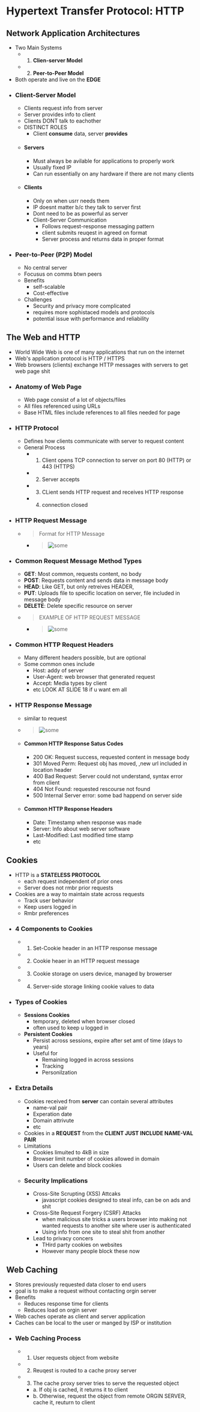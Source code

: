 # Hypertext Transfer Protocol: HTTP


## Network Application Architectures
- Two Main Systems
  - 1. **Clien-server Model**
  - 2. **Peer-to-Peer Model**
- Both operate and live on the **EDGE**
- ### Client-Server Model
  - Clients request info from server
  - Server provides info to client
  - Clients DONT talk to eachother
  - DISTINCT ROLES
    - Client **consume** data, server **provides**
  - #### Servers
    - Must always be avilable for applications to properly work
    - Usually fixed IP
    - Can run essentially on any hardware if there are not many clients
  - #### Clients
    - Only on when usrr needs them
    - IP doesnt matter b/c they talk to server first
    - Dont need to be as powerful as server
    - Client-Server Communication
      - Follows request-response messaging pattern
      - client submits reuqest in agreed on format
      - Server process and returns data in proper format
- ### Peer-to-Peer (P2P) Model
  - No central server
  - Focusus on comms btwn peers 
  - Benefits
    - self-scalable
    - Cost-effective
  - Challenges
    - Security and privacy more complicated
    - requires more sophistaced models and protocols
    - potential issue with performance and reliability

## The Web and HTTP 
- World Wide Web is one of many applications that run on the internet
- Web's application protocol is HTTP / HTTPS
- Web browsers (clients) exchange HTTP messages with servers to get web page shit
- ### Anatomy of Web Page
  - Web page consist of a lot of objects/files
  - All files referenced using URLs
  - Base HTML files include references to all files needed for page
- ### HTTP Protocol
  - Defines how clients communicate with server to request content
  - General Process
    - 1. Client opens TCP connection to server on port 80 (HTTP) or 443 (HTTPS)
    - 2. Server accepts
    - 3. CLient sends HTTP request and receives HTTP response
    - 4. connection closed
- ### HTTP Request Message
  - > Format for HTTP Message
    - >   ![some](httpMessage.png)
- ### Common Request Message Method Types
  - **GET**: Most common, requests content, no body
  - **POST**: Requests content and sends data in message body
  - **HEAD**: Like GET, but only retreives HEADER,
  - **PUT**: Uploads file to specific location on server, file included in message body
  - **DELETE**: Delete specific resource on server
  - > EXAMPLE OF HTTP REQUEST MESSAGE
    - > ![some](httpMessageExample.png)
- ### Common HTTP Request Headers
  - Many different headers possible, but are optional
  - Some common ones include
    - Host: addy of server
    - User-Agent: web browser that generated request
    - Accept: Media types by client
    - etc LOOK AT SLIDE 18 if u want em all
- ### HTTP Response Message
  - similar to request
  - > ![some](responseMessage.png)
  - #### Common HTTP Response Satus Codes
    - 200 OK: Request success, requested content in message body
    - 301 Moved Perm: Request obj has moved, ,new url included in location header
    - 400 Bad Request: Server could not understand, syntax error from client
    - 404 Not Found: requested rescourse not found
    - 500 Internal Server error: some bad happend on server side
  - #### Common HTTP Response Headers
    - Date: Timestamp when response was made
    - Server: Info about web server software
    - Last-Modified: Last modified time stamp
    - etc

## Cookies
- HTTP is a **STATELESS PROTOCOL**
  - each request independent of prior ones
  - Server does not rmbr prior requests
- Cookies are a way to maintain state across requests
  - Track user behavior
  - Keep users  logged in
  - Rmbr preferences
- ### 4 Components to Cookies
  - 1. Set-Cookie header in an HTTP response message
  - 2. Cookie heaer in an HTTP request message
  - 3. Cookie storage on users device, managed by browerser
  - 4. Server-side storage linking cookie values to data
- ### Types of Cookies
  - **Sessions Cookies**
    - temporary, deleted when browser closed
    - often used to keep u logged in
  - **Persistent Cookies**
    - Persist across sessions, expire after set amt of time (days to years)
    - Useful for
      - Remaining logged in across sessions
      - Tracking
      - Personilzation
- ### Extra Details
  - Cookies received from **server** can contain several attributes
    - name-val pair
    - Experation date
    - Domain attrivute
    - etc
  - Cookies in a **REQUEST** from the **CLIENT JUST INCLUDE NAME-VAL PAIR** 
  - Limitations
    - Cookies limuited to 4kB in size
    - Browser limit number of cookies allowed in domain
    - Users can delete and block cookies
  - ### Security Implications
    - Cross-Site Scrupting (XSS) Attcaks
      - javascript cookies designed to steal info, can be on ads and shit
    - Cross-Site Request Forgery (CSRF) Attacks
      - when malicious site tricks a users browser into making not wanted requests to another site where user is authenticated
      - Using info from one site to steal shit from another
    - Lead to privacy concers 
      - THird party cookies on websites
      - However many people block these now

## Web Caching
- Stores previously requested data closer to end users
- goal is to make a request without contacting orgin server
- Benefits
  - Reduces response time for clients
  - Reduces load on orgin server
- Web caches operate as client and server application
- Caches can be local to the user or manged by ISP or institution
- ### Web Caching Process
  - 1. User requests object from website
  - 2. Reuqest is routed to a cache proxy server
  - 3. The cache proxy server tries to serve the requested object
    - a. If obj is cached, it returns it to client
    - b. Otherwise, request the object from remote ORGIN SERVER, cache it, reuturn to client
